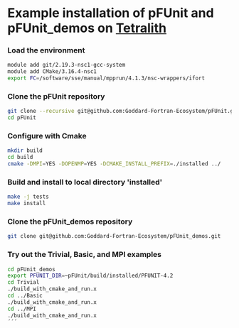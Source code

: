 # Example installation of pFUnit and pFUnit_demos on [Tetralith](https://www.nsc.liu.se/systems/tetralith/)

### Load the environment

```bash
module add git/2.19.3-nsc1-gcc-system
module add CMake/3.16.4-nsc1
export FC=/software/sse/manual/mpprun/4.1.3/nsc-wrappers/ifort
```

### Clone the pFUnit repository

```bash
git clone --recursive git@github.com:Goddard-Fortran-Ecosystem/pFUnit.git
cd pFUnit
```

### Configure with Cmake

```bash
mkdir build
cd build
cmake -DMPI=YES -DOPENMP=YES -DCMAKE_INSTALL_PREFIX=./installed ../
```

### Build and install to local directory 'installed'

```bash
make -j tests
make install
```

### Clone the pFUnit_demos repository

```bash
git clone git@github.com:Goddard-Fortran-Ecosystem/pFUnit_demos.git
```


### Try out the Trivial, Basic, and MPI examples

```bash
cd pFUnit_demos
export PFUNIT_DIR=~pFUnit/build/installed/PFUNIT-4.2
cd Trivial
./build_with_cmake_and_run.x
cd ../Basic
./build_with_cmake_and_run.x
cd ../MPI
./build_with_cmake_and_run.x
´´´
